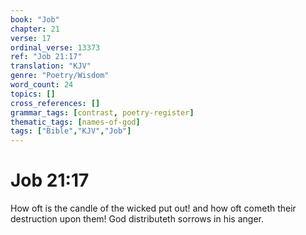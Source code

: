```yaml
---
book: "Job"
chapter: 21
verse: 17
ordinal_verse: 13373
ref: "Job 21:17"
translation: "KJV"
genre: "Poetry/Wisdom"
word_count: 24
topics: []
cross_references: []
grammar_tags: [contrast, poetry-register]
thematic_tags: [names-of-god]
tags: ["Bible","KJV","Job"]
---
```


# Job 21:17

How oft is the candle of the wicked put out! and how oft cometh their destruction upon them! God distributeth sorrows in his anger.
